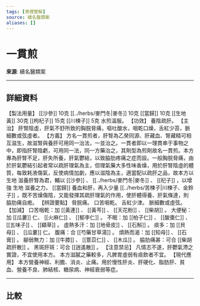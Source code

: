 ```yaml
---
tags: [表裡雙解]
source: 續名醫類案
aliases: []
---
```


# 一貫煎

**來源**: 續名醫類案  

---

## 詳細資料
【製法用量】 [[沙參]] 10克 [[../herbs/麥門冬|麥冬]] 10克 [[當歸]] 10克 [[生地黃]] 30克 [[枸杞子]] 15克 [[川楝子]] 5克
水煎溫服。
【功效】
養陰疏肝。
【主治】
肝腎陰虛，肝氣不舒所致的胸脘脅痛，嘔吐酸水，咽乾口燥，舌紅少苔，脈細數或弦虛者。
【方義】
方名一貫煎者，肝腎為乙癸同源、肝藏血、腎藏精可相互滋生，故滋腎與養肝可用同一治法，一並治之。一貫者即以一理貫串于事物之中，即指肝腎陰虧，可用同一法，同一方藥治之，其劑型為煎劑故名一貫煎。本方專為肝腎不足，肝失所養，肝氣鬱結，以致脇肋疼痛之症而設。一般胸脘脅痛，由於肝氣鬱結引起者常以疏肝理氣為主，但理氣藥大多性味香燥，用於肝腎陰虛的體質，每致耗液傷氣，反使病情加劇，應以滋陰為主，適當配以疏肝之品，故本方以
生地
滋養肝腎為君，輔以 [[沙參]] 、 [[../herbs/麥門冬|麥冬]] 、 [[杞子]] ，以增強
生地
滋養之力， [[當歸]] 養血和肝，再入少量 [[../herbs/苦楝子|川楝子、金鈴子]] ，既不苦燥傷陰，又能發揮其疏肝理氣的作用，使肝體得養、肝氣條達，則脇肋痛自癒。
【辨證要點】
脅脘痛。
口苦咽乾。
舌紅少津。
脈細數或虛弦。
【加減】
口苦咽乾：加 [[黃連]] 、 [[黃芩]] 、 [[天花粉]] 、 [[柴胡]] 。
大便秘：加 [[瓜蔞]] 仁、 [[火麻仁]] 、 [[郁李仁]] 。
不眠：加 [[柏子仁]] 、 [[酸棗仁]] 、 [[五味子]] 、 [[纈草]] 。
虛熱多汗：加 [[地骨皮]] 、 [[石斛]] 。
痰多：加 [[貝母]] 、 [[瓜蔞]] 仁。
腹痛：合 [[芍藥甘草湯]] 。
煩熱而渴：加 [[知母]] 、 [[石膏]] 。
腳弱無力：加 [[牛膝]] 、 [[薏苡仁]] 、 [[木瓜]] 。
脇肋痛甚：可合 [[柴胡疏肝散]] 。
黑斑肝斑：可合 [[逍遙散]] 。
【注意禁忌】
凡情志不遂，肝鬱氣滯之實證，不宜使用本方。
本方滋膩之藥較多，凡脾胃虛弱有痰飲者不宜。
【現代應用】
本方營養神經、利膽、消炎、止痛。用於慢性肝炎、肝硬化、脂肪肝、貧血、營養不良、肺結核、糖尿病、神經衰弱等症。

---

## 比較

